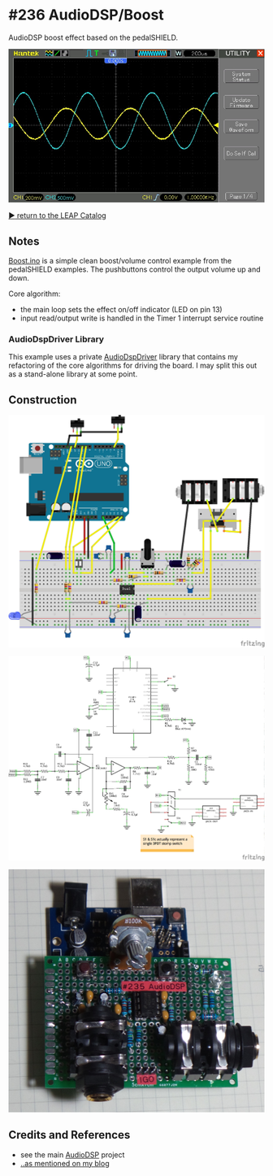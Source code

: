 # #236 AudioDSP/Boost

AudioDSP boost effect based on the pedalSHIELD.

![waveform](./assets/Boost_build.jpg?raw=true)


[:arrow_forward: return to the LEAP Catalog](https://leap.tardate.com)

## Notes

[Boost.ino](./Boost.ino) is a simple clean boost/volume control example from the pedalSHIELD examples.
The pushbuttons control the output volume up and down.

Core algorithm:

* the main loop sets the effect on/off indicator (LED on pin 13)
* input read/output write is handled in the Timer 1 interrupt service routine


### AudioDspDriver Library

This example uses a private [AudioDspDriver](../../../libraries/AudioDspDriver) library
that contains my refactoring of the core algorithms for driving the board.
I may split this out as a stand-alone library at some point.


## Construction

![Breadboard](../assets/AudioDSP_bb.jpg?raw=true)

![The Schematic](../assets/AudioDSP_schematic.jpg?raw=true)

![Build](../assets/AudioDSP_build.jpg?raw=true)

## Credits and References
* see the main [AudioDSP](../) project
* [..as mentioned on my blog](https://blog.tardate.com/2017/01/leap236-9-audiodsp-effects.html)
